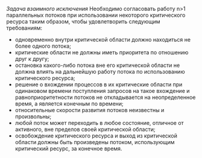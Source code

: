 *Задача взаимного исключения*
Необходимо согласовать работу n>1 параллельных потоков при использовании некоторого критического ресурса таким образом, чтобы удовлетворить следующим требованиям:
* одновременно внутри критической области  должно  находиться не более одного потока;
* критические области не должны иметь приоритета по отно­шению друг к другу;
* остановка какого-либо  потока вне  его  критической области не должна влиять на  дальнейшую  работу потока по использованию критического ресурса;
* решение о вхождении процессов в их критические области при одинаковом времени поступления запросов на такое вхождение и равноприоритетности потоков не откладывается на  неопределенное время, а является конечным по времени;
* относительные скорости развития потоков неизвестны и произвольны;
* любой поток может переходить в любое состояние, отличное от активного, вне пределов своей критической области;
* освобождение критического ресурса и выход из  критической области должны быть произведены потоком, использующим критический ресурс, за конечное время.
